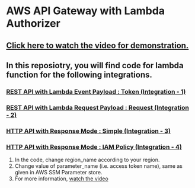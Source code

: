 # AWS API Gateway with Lambda Authorizer

## [Click here to watch the video for demonstration.](https://youtu.be/L-C7bQM-OO8)

## In this reposiotry, you will find code for lambda function for the following integrations.

### [REST API with Lambda Event Payload : Token (Integration - 1)](lambda_function_for_rest_api_token_request.py)

### [REST API with Lambda Request Payload : Request (Integration - 2)](lambda_function_for_rest_api_querystring_request.py)

### [HTTP API with Response Mode : Simple (Integration - 3)](lambda_function_for_http_api_simple.py)

### [HTTP API with Response Mode : IAM Policy (Integration - 4)](lambda_function_for_http_api_iampolicy.py)


1. In the code, change region_name according to your region.
2. Change value of parameter_name (i.e. access token name), same as given in AWS SSM Parameter store.
3. For more information, [watch the video](https://youtu.be/L-C7bQM-OO8)
